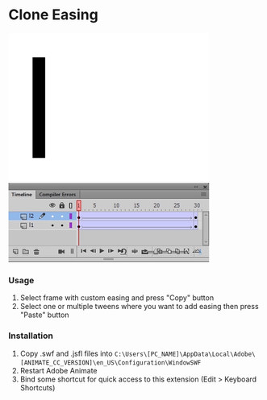 # Clone Easing


![preview](https://github.com/tpkn/clone-easing/blob/master/preview.gif)


### Usage
1. Select frame with custom easing and press "Copy" button
2. Select one or multiple tweens where you want to add easing then press "Paste" button



### Installation
1. Copy .swf and .jsfl files into `C:\Users\[PC_NAME]\AppData\Local\Adobe\[ANIMATE_CC_VERSION]\en_US\Configuration\WindowSWF`
2. Restart Adobe Animate
3. Bind some shortcut for quick access to this extension (Edit > Keyboard Shortcuts)
